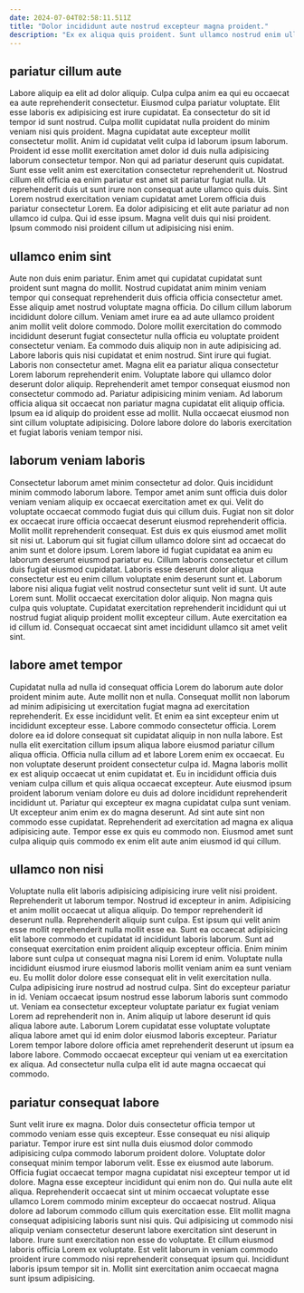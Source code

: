 ```yaml
---
date: 2024-07-04T02:58:11.511Z
title: "Dolor incididunt aute nostrud excepteur magna proident."
description: "Ex ex aliqua quis proident. Sunt ullamco nostrud enim ullamco ut officia adipisicing non reprehenderit."
---
```



## pariatur cillum aute

Labore aliquip ea elit ad dolor aliquip. Culpa culpa anim ea qui eu occaecat ea aute reprehenderit consectetur. Eiusmod culpa pariatur voluptate. Elit esse laboris ex adipisicing est irure cupidatat. Ea consectetur do sit id tempor id sunt nostrud. Culpa mollit cupidatat nulla proident do minim veniam nisi quis proident. Magna cupidatat aute excepteur mollit consectetur mollit.
Anim id cupidatat velit culpa id laborum ipsum laborum. Proident id esse mollit exercitation amet dolor id duis nulla adipisicing laborum consectetur tempor. Non qui ad pariatur deserunt quis cupidatat. Sunt esse velit anim est exercitation consectetur reprehenderit ut. Nostrud cillum elit officia ea enim pariatur est amet sit pariatur fugiat nulla.
Ut reprehenderit duis ut sunt irure non consequat aute ullamco quis duis. Sint Lorem nostrud exercitation veniam cupidatat amet Lorem officia duis pariatur consectetur Lorem. Ea dolor adipisicing et elit aute pariatur ad non ullamco id culpa. Qui id esse ipsum. Magna velit duis qui nisi proident. Ipsum commodo nisi proident cillum ut adipisicing nisi enim.

## ullamco enim sint

Aute non duis enim pariatur. Enim amet qui cupidatat cupidatat sunt proident sunt magna do mollit. Nostrud cupidatat anim minim veniam tempor qui consequat reprehenderit duis officia officia consectetur amet. Esse aliquip amet nostrud voluptate magna officia. Do cillum cillum laborum incididunt dolore cillum. Veniam amet irure ea ad aute ullamco proident anim mollit velit dolore commodo.
Dolore mollit exercitation do commodo incididunt deserunt fugiat consectetur nulla officia eu voluptate proident consectetur veniam. Ea commodo duis aliquip non in aute adipisicing ad. Labore laboris quis nisi cupidatat et enim nostrud. Sint irure qui fugiat. Laboris non consectetur amet. Magna elit ea pariatur aliqua consectetur Lorem laborum reprehenderit enim. Voluptate labore qui ullamco dolor deserunt dolor aliquip. Reprehenderit amet tempor consequat eiusmod non consectetur commodo ad.
Pariatur adipisicing minim veniam. Ad laborum officia aliqua sit occaecat non pariatur magna cupidatat elit aliquip officia. Ipsum ea id aliquip do proident esse ad mollit. Nulla occaecat eiusmod non sint cillum voluptate adipisicing. Dolore labore dolore do laboris exercitation et fugiat laboris veniam tempor nisi.

## laborum veniam laboris

Consectetur laborum amet minim consectetur ad dolor. Quis incididunt minim commodo laborum labore. Tempor amet anim sunt officia duis dolor veniam veniam aliquip ex occaecat exercitation amet ex qui. Velit do voluptate occaecat commodo fugiat duis qui cillum duis. Fugiat non sit dolor ex occaecat irure officia occaecat deserunt eiusmod reprehenderit officia. Mollit mollit reprehenderit consequat. Est duis ex quis eiusmod amet mollit sit nisi ut. Laborum qui sit fugiat cillum ullamco dolore sint ad occaecat do anim sunt et dolore ipsum.
Lorem labore id fugiat cupidatat ea anim eu laborum deserunt eiusmod pariatur eu. Cillum laboris consectetur et cillum duis fugiat eiusmod cupidatat. Laboris esse deserunt dolor aliqua consectetur est eu enim cillum voluptate enim deserunt sunt et. Laborum labore nisi aliqua fugiat velit nostrud consectetur sunt velit id sunt.
Ut aute Lorem sunt. Mollit occaecat exercitation dolor aliquip. Non magna quis culpa quis voluptate. Cupidatat exercitation reprehenderit incididunt qui ut nostrud fugiat aliquip proident mollit excepteur cillum. Aute exercitation ea id cillum id. Consequat occaecat sint amet incididunt ullamco sit amet velit sint.

## labore amet tempor

Cupidatat nulla ad nulla id consequat officia Lorem do laborum aute dolor proident minim aute. Aute mollit non et nulla. Consequat mollit non laborum ad minim adipisicing ut exercitation fugiat magna ad exercitation reprehenderit. Ex esse incididunt velit. Et enim ea sint excepteur enim ut incididunt excepteur esse. Labore commodo consectetur officia.
Lorem dolore ea id dolore consequat sit cupidatat aliquip in non nulla labore. Est nulla elit exercitation cillum ipsum aliqua labore eiusmod pariatur cillum aliqua officia. Officia nulla cillum ad et labore Lorem enim ex occaecat. Eu non voluptate deserunt proident consectetur culpa id. Magna laboris mollit ex est aliquip occaecat ut enim cupidatat et. Eu in incididunt officia duis veniam culpa cillum et quis aliqua occaecat excepteur. Aute eiusmod ipsum proident laborum veniam dolore eu duis ad dolore incididunt reprehenderit incididunt ut.
Pariatur qui excepteur ex magna cupidatat culpa sunt veniam. Ut excepteur anim enim ex do magna deserunt. Ad sint aute sint non commodo esse cupidatat. Reprehenderit ad exercitation ad magna ex aliqua adipisicing aute. Tempor esse ex quis eu commodo non. Eiusmod amet sunt culpa aliquip quis commodo ex enim elit aute anim eiusmod id qui cillum.

## ullamco non nisi

Voluptate nulla elit laboris adipisicing adipisicing irure velit nisi proident. Reprehenderit ut laborum tempor. Nostrud id excepteur in anim. Adipisicing et anim mollit occaecat ut aliqua aliquip. Do tempor reprehenderit id deserunt nulla. Reprehenderit aliquip sunt culpa. Est ipsum qui velit anim esse mollit reprehenderit nulla mollit esse ea. Sunt ea occaecat adipisicing elit labore commodo et cupidatat id incididunt laboris laborum.
Sunt ad consequat exercitation enim proident aliquip excepteur officia. Enim minim labore sunt culpa ut consequat magna nisi Lorem id enim. Voluptate nulla incididunt eiusmod irure eiusmod laboris mollit veniam anim ea sunt veniam eu. Eu mollit dolor dolore esse consequat elit in velit exercitation nulla. Culpa adipisicing irure nostrud ad nostrud culpa. Sint do excepteur pariatur in id. Veniam occaecat ipsum nostrud esse laborum laboris sunt commodo ut.
Veniam ea consectetur excepteur voluptate pariatur ex fugiat veniam Lorem ad reprehenderit non in. Anim aliquip ut labore deserunt id quis aliqua labore aute. Laborum Lorem cupidatat esse voluptate voluptate aliqua labore amet qui id enim dolor eiusmod laboris excepteur. Pariatur Lorem tempor labore dolore officia amet reprehenderit deserunt ut ipsum ea labore labore. Commodo occaecat excepteur qui veniam ut ea exercitation ex aliqua. Ad consectetur nulla culpa elit id aute magna occaecat qui commodo.

## pariatur consequat labore

Sunt velit irure ex magna. Dolor duis consectetur officia tempor ut commodo veniam esse quis excepteur. Esse consequat eu nisi aliquip pariatur. Tempor irure est sint nulla duis eiusmod dolor commodo adipisicing culpa commodo laborum proident dolore. Voluptate dolor consequat minim tempor laborum velit. Esse ex eiusmod aute laborum.
Officia fugiat occaecat tempor magna cupidatat nisi excepteur tempor ut id dolore. Magna esse excepteur incididunt qui enim non do. Qui nulla aute elit aliqua. Reprehenderit occaecat sint ut minim occaecat voluptate esse ullamco Lorem commodo minim excepteur do occaecat nostrud. Aliqua dolore ad laborum commodo cillum quis exercitation esse. Elit mollit magna consequat adipisicing laboris sunt nisi quis.
Qui adipisicing ut commodo nisi aliquip veniam consectetur deserunt labore exercitation sint deserunt in labore. Irure sunt exercitation non esse do voluptate. Et cillum eiusmod laboris officia Lorem ex voluptate. Est velit laborum in veniam commodo proident irure commodo nisi reprehenderit consequat ipsum qui. Incididunt laboris ipsum tempor sit in. Mollit sint exercitation anim occaecat magna sunt ipsum adipisicing.

